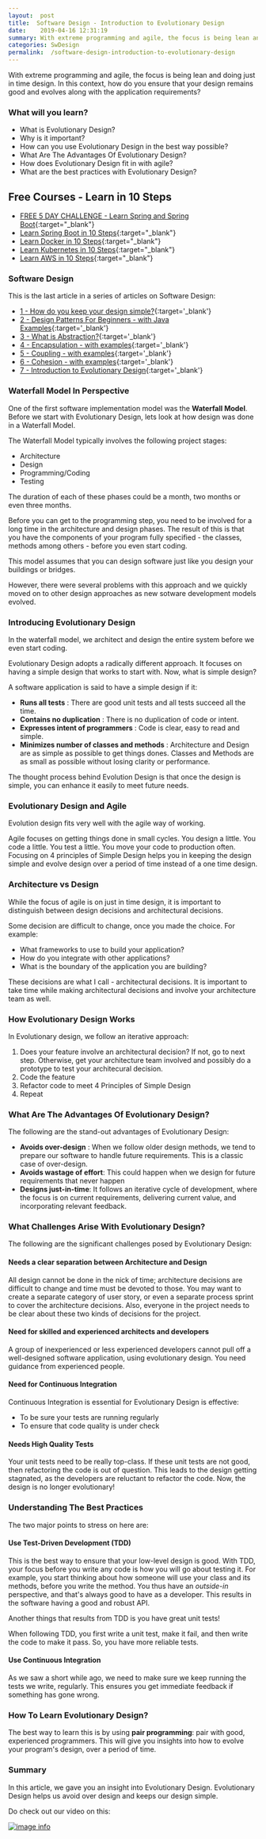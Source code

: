 ```yaml
---
layout:  post
title:  Software Design - Introduction to Evolutionary Design
date:    2019-04-16 12:31:19
summary: With extreme programming and agile, the focus is being lean and doing just in time design. In this context, how do you ensure that your design remains good and evolves along with the application requirements? 
categories: SwDesign
permalink:  /software-design-introduction-to-evolutionary-design
---
```


With extreme programming and agile, the focus is being lean and doing just in time design. In this context, how do you ensure that your design remains good and evolves along with the application requirements? 

### What will you learn?
* What is Evolutionary Design?
* Why is it important?
* How can you use Evolutionary Design in the best way possible?
* What Are The Advantages Of Evolutionary Design?
* How does Evolutionary Design fit in with agile?
* What are the best practices with Evolutionary Design?

## Free Courses - Learn in 10 Steps

- [FREE 5 DAY CHALLENGE - Learn Spring and Spring Boot](https://links.in28minutes.com/SBT-Page-Top-LearningChallenge-SpringBoot){:target="_blank"}
- [Learn Spring Boot in 10 Steps](https://links.in28minutes.com/in28minutes-10steps-springboot){:target="_blank"}
- [Learn Docker in 10 Steps](https://links.in28minutes.com/in28minutes-10steps-docker){:target="_blank"}
- [Learn Kubernetes in 10 Steps](https://links.in28minutes.com/in28minutes-10steps-k8s){:target="_blank"}
- [Learn AWS in 10 Steps](https://links.in28minutes.com/in28minutes-10steps-aws-beanstalk){:target="_blank"}



### Software Design

This is the last article in a series of articles on Software Design:

- [1 - How do you keep your design simple?](/software-design-keep-your-design-simple){:target='_blank'}
- [2 - Design Patterns For Beginners - with Java Examples](/design-patterns-for-beginners-with-java-examples){:target='_blank'}
- [3 - What is Abstraction?](/software-design-what-is-abstraction){:target='_blank'}
- [4 - Encapsulation - with examples](/software-design-encapsulation-with-examples){:target='_blank'}
- [5 - Coupling - with examples](/software-design-coupling-with-examples){:target='_blank'}
- [6 - Cohesion - with examples](/software-design-cohesion-with-examples){:target='_blank'}
- [7 - Introduction to Evolutionary Design](/software-design-introduction-to-evolutionary-design){:target='_blank'}



### Waterfall Model In Perspective

One of the first software implementation model was the **Waterfall Model**. Before we start with Evolutionary Design, lets look at how design was done in a Waterfall Model.

The Waterfall Model typically involves the following project stages:
* Architecture
* Design
* Programming/Coding
* Testing 

The duration of each of these phases could be a month, two months or even three months. 

Before you can get to the programming step, you need to be involved for a long time in the architecture and design phases. The result of this is that you have the components of your program fully specified - the classes, methods among others - before you even start coding.

This model assumes that you can design software just like you design your buildings or bridges.

However, there were several problems with this approach and we quickly moved on to other design approaches as new sotware development models evolved. 

### Introducing Evolutionary Design

In the waterfall model, we architect and design the entire system before we even start coding. 

Evolutionary Design adopts a radically different approach. It focuses on having a simple design that works to start with. Now, what is simple design? 

A software application is said to have a simple design if it:

* **Runs all tests** : There are good unit tests and all tests succeed all the time.
* **Contains no duplication** : There is no duplication of code or intent.
* **Expresses intent of programmers** : Code is clear, easy to read and simple. 
* **Minimizes number of classes and methods** : Architecture and Design are as simple as possible to get things dones. Classes and Methods are as small as possible without losing clarity or performance.

The thought process behind Evolution Design is that once the design is simple, you can enhance it easily to meet future needs.

### Evolutionary Design and Agile

Evolution design fits very well with the agile way of working. 

Agile focuses on getting things done in small cycles. You design a little. You code a little. You test a little. You move your code to production often. Focusing on 4 principles of Simple Design helps you in keeping the design simple and evolve design over a period of time instead of a one time design.

### Architecture vs Design

While the focus of agile is on just in time design, it is important to distinguish between design decisions and architectural decisions. 

Some decision are difficult to change, once you made the choice. For example:
* What frameworks to use to build your application?
* How do you integrate with other applications?
* What is the boundary of the application you are building?

These decisions are what I call - architectural decisions. It is important to take time while making architectural decisions and involve your architecture team as well. 

### How Evolutionary Design Works

In Evolutionary design, we follow an iterative approach:
1. Does your feature involve an architectural decision? If not, go to next step. Otherwise, get your architecture team involved and possibly do a prototype to test your architecural decision.
2. Code the feature
3. Refactor code to meet 4 Principles of Simple Design
4. Repeat

### What Are The Advantages Of Evolutionary Design?

The following are the stand-out advantages of Evolutionary Design:

* **Avoids over-design** : When we follow older design methods, we tend to prepare our software to handle future requirements. This is a classic case of over-design.
* **Avoids wastage of effort**: This could happen when we design for future requirements that never happen
* **Designs just-in-time**: It follows an iterative cycle of development, where the focus is on current requirements, delivering current value, and incorporating relevant feedback.

### What Challenges Arise With Evolutionary Design?

The following are the significant challenges posed by Evolutionary Design:

#### Needs a clear separation between Architecture and Design 

All design cannot be done in the nick of time; architecture decisions are difficult to change and time must be devoted to those. You may want to create a separate category of user story, or even a separate process sprint to cover the architecture decisions. Also, everyone in the project needs to be clear about these two kinds of decisions for the project.

#### Need for skilled and experienced architects and developers

A group of inexperienced or less experienced developers cannot pull off a well-designed software application, using evolutionary design. You need guidance from experienced people.

#### Need for Continuous Integration

Continuous Integration is essential for Evolutionary Design is effective:

 * To be sure your tests are running regularly
 * To ensure that code quality is under check

#### Needs High Quality Tests

Your unit tests need to be really top-class. If these unit tests are not good, then refactoring the code is out of question. This leads to the design getting stagnated, as the 
developers are reluctant to refactor the code. Now, the design is no longer evolutionary!

### Understanding The Best Practices

The two major points to stress on here are:

#### Use Test-Driven Development (TDD)

This is the best way to ensure that your low-level design is good. With TDD, your focus before you write any code is how you will go about testing it. For example, you start thinking about how someone will use your class and its methods, before you write the method. You thus have an *outside-in* perspective, and that's always good to have as a developer. This results in the software having a good and robust API. 

Another things that results from TDD is you have great unit tests! 

When following TDD, you first write a unit test, make it fail, and then write the code to make it pass. So, you have more reliable tests.

#### Use Continuous Integration

As we saw a short while ago, we need to make sure we keep running the tests we write, regularly. This ensures you get immediate feedback if something has gone wrong. 

### How To Learn Evolutionary Design?

The best way to learn this is by using **pair programming**: pair with good, experienced programmers. This will give you insights into how to evolve your program's design, over a period of time. 

### Summary

In this article, we gave you an insight into Evolutionary Design. Evolutionary Design helps us avoid over design and keeps our design simple.

Do check out our video on this:

[![image info](/images/Capture-03-01.png)](https://www.youtube.com/watch?v=9yXtlEegx90)


